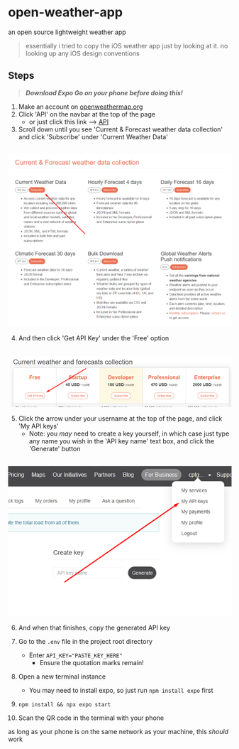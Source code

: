 # open-weather-app

an open source lightweight weather app

> essentially i tried to copy the iOS weather app just by looking at it. no looking up any iOS design conventions

## Steps
> ***Download Expo Go on your phone before doing this!***
1. Make an account on <a href="openweathermap.org">openweathermap.org</a>
2. Click 'API' on the navbar at the top of the page
   * or just click this link --> <a href="https://openweathermap.org/api">API</a>
3. Scroll down until you see 'Current & Forecast weather data collection' and click 'Subscribe' under 'Current Weather Data'


<br />
<img src="./assets/API ss.png">

<br />

4. And then click 'Get API Key' under the 'Free' option

<br />
<img src="./assets/get key.png">

<br />

5. Click the arrow under your username at the top of the page, and click 'My API keys'
   * Note: you *may* need to create a key yourself, in which case just type any name you wish in the 'API key name' text box, and click the 'Generate' button

<br />
<img src="./assets/keys.png">

<br />

6. And when that finishes, copy the generated API key
7. Go to the `.env` file in the project root directory
   * Enter `API_KEY="PASTE_KEY_HERE"`
     * Ensure the quotation marks remain!

8. Open a new terminal instance
   * You may need to install expo, so just run `npm install expo` first
9.  `npm install && npx expo start`
10. Scan the QR code in the terminal with your phone

as long as your phone is on the same network as your machine, this *should* work

